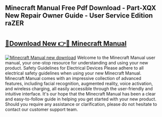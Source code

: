 ## Minecraft Manual Free Pdf Download - Part-XQX New Repair Owner Guide - User Service Edition raZER

# <h2><a href="http://bc98144.oget.top/?id=Minecraft+Manual">🔗Download New 👉🔴 Minecraft Manual</a></h2>

[![Minecraft Manual new download](https://i.imgur.com/5g1atiW.png)](http://bc98144.oget.top/?id=Minecraft+Manual)
Welcome to the Minecraft Manual user manual, your one-stop resource for understanding and using your new product. Safety Guidelines for Electrical Devices Please adhere to all electrical safety guidelines when using your new Minecraft Manual. Minecraft Manual comes with an impressive collection of advanced features, including facial recognition, augmented reality, voice activation, and wireless charging, all easily accessible through the user-friendly and intuitive interface. It's our hope that the Minecraft Manual has been a clear and easy-to-follow guide in helping you get started with your new product. Should you require any assistance or clarification, please do not hesitate to contact our customer support team.
